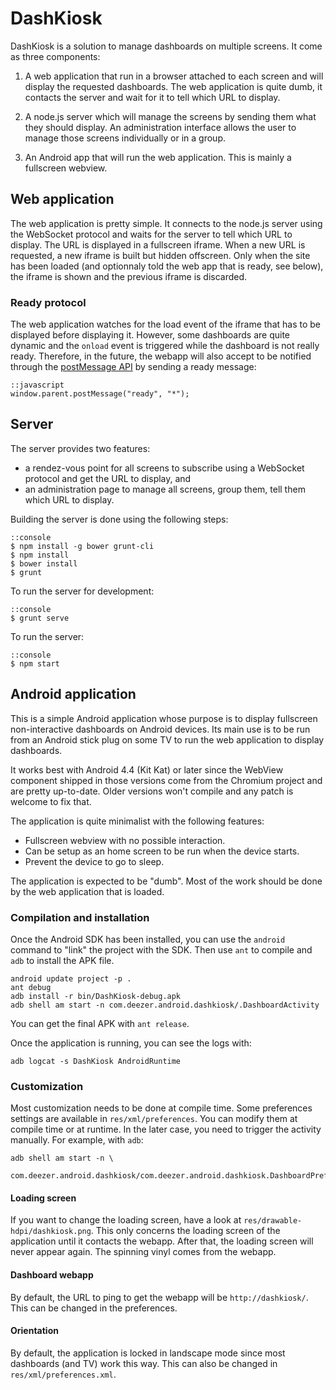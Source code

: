 # DashKiosk

DashKiosk is a solution to manage dashboards on multiple screens. It
come as three components:

 1. A web application that run in a browser attached to each screen
    and will display the requested dashboards. The web application is
    quite dumb, it contacts the server and wait for it to tell which
    URL to display.

 2. A node.js server which will manage the screens by sending them
    what they should display. An administration interface allows the
    user to manage those screens individually or in a group.
    
 3. An Android app that will run the web application. This is mainly a
    fullscreen webview.

## Web application

The web application is pretty simple. It connects to the node.js
server using the WebSocket protocol and waits for the server to tell
which URL to display. The URL is displayed in a fullscreen
iframe. When a new URL is requested, a new iframe is built but hidden
offscreen. Only when the site has been loaded (and optionnaly told the
web app that is ready, see below), the iframe is shown and the
previous iframe is discarded.

### Ready protocol

The web application watches for the load event of the iframe that has
to be displayed before displaying it. However, some dashboards are
quite dynamic and the `onload` event is triggered while the dashboard
is not really ready. Therefore, in the future, the webapp will also
accept to be notified through the [postMessage API][] by sending a
ready message:

    ::javascript
    window.parent.postMessage("ready", "*");

[postMessage API]: https://developer.mozilla.org/en-US/docs/Web/API/Window.postMessage

## Server

The server provides two features:

 - a rendez-vous point for all screens to subscribe using a WebSocket
   protocol and get the URL to display, and
 - an administration page to manage all screens, group them, tell them
   which URL to display.

Building the server is done using the following steps:

    ::console
    $ npm install -g bower grunt-cli
    $ npm install
    $ bower install
    $ grunt

To run the server for development:

    ::console
    $ grunt serve
    
To run the server:

    ::console
    $ npm start

## Android application

This is a simple Android application whose purpose is to display
fullscreen non-interactive dashboards on Android devices. Its main use
is to be run from an Android stick plug on some TV to run the web
application to display dashboards.

It works best with Android 4.4 (Kit Kat) or later since the WebView
component shipped in those versions come from the Chromium project and
are pretty up-to-date. Older versions won't compile and any patch is
welcome to fix that.

The application is quite minimalist with the following features:

 - Fullscreen webview with no possible interaction.
 - Can be setup as an home screen to be run when the device starts.
 - Prevent the device to go to sleep.

The application is expected to be "dumb". Most of the work should be
done by the web application that is loaded.

### Compilation and installation

Once the Android SDK has been installed, you can use the `android`
command to "link" the project with the SDK. Then use `ant` to compile
and `adb` to install the APK file.

    android update project -p .
    ant debug
    adb install -r bin/DashKiosk-debug.apk
    adb shell am start -n com.deezer.android.dashkiosk/.DashboardActivity

You can get the final APK with `ant release`.

Once the application is running, you can see the logs with:

    adb logcat -s DashKiosk AndroidRuntime

### Customization

Most customization needs to be done at compile time. Some preferences
settings are available in `res/xml/preferences`. You can modify them
at compile time or at runtime. In the later case, you need to trigger
the activity manually. For example, with `adb`:

    adb shell am start -n \
       com.deezer.android.dashkiosk/com.deezer.android.dashkiosk.DashboardPreferences

#### Loading screen

If you want to change the loading screen, have a look at
`res/drawable-hdpi/dashkiosk.png`. This only concerns the loading
screen of the application until it contacts the webapp. After that,
the loading screen will never appear again. The spinning vinyl comes
from the webapp.

#### Dashboard webapp

By default, the URL to ping to get the webapp will be
`http://dashkiosk/`. This can be changed in the preferences.

#### Orientation

By default, the application is locked in landscape mode since most
dashboards (and TV) work this way. This can also be changed in
`res/xml/preferences.xml`.

